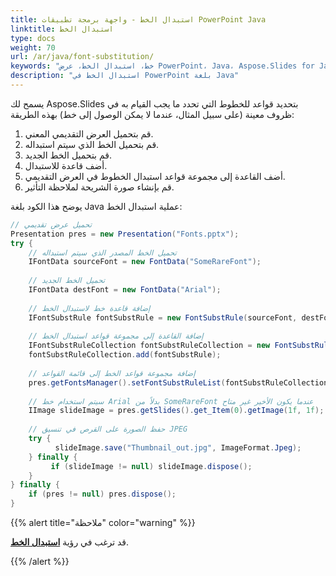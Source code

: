 ```yaml
---
title: استبدال الخط - واجهة برمجة تطبيقات PowerPoint Java
linktitle: استبدال الخط
type: docs
weight: 70
url: /ar/java/font-substitution/
keywords: "خط، استبدال الخط، عرض PowerPoint، Java، Aspose.Slides for Java"
description: "استبدال الخط في PowerPoint بلغة Java"
---
```


يسمح لك Aspose.Slides بتحديد قواعد للخطوط التي تحدد ما يجب القيام به في ظروف معينة (على سبيل المثال، عندما لا يمكن الوصول إلى خط) بهذه الطريقة:

1. قم بتحميل العرض التقديمي المعني.
2. قم بتحميل الخط الذي سيتم استبداله.
3. قم بتحميل الخط الجديد.
4. أضف قاعدة للاستبدال.
5. أضف القاعدة إلى مجموعة قواعد استبدال الخطوط في العرض التقديمي.
6. قم بإنشاء صورة الشريحة لملاحظة التأثير.

يوضح هذا الكود بلغة Java عملية استبدال الخط:

```java
// تحميل عرض تقديمي
Presentation pres = new Presentation("Fonts.pptx");
try {
    // تحميل الخط المصدر الذي سيتم استبداله
    IFontData sourceFont = new FontData("SomeRareFont");
    
    // تحميل الخط الجديد
    IFontData destFont = new FontData("Arial");
    
    // إضافة قاعدة خط لاستبدال الخط
    IFontSubstRule fontSubstRule = new FontSubstRule(sourceFont, destFont, FontSubstCondition.WhenInaccessible);
    
    // إضافة القاعدة إلى مجموعة قواعد استبدال الخط
    IFontSubstRuleCollection fontSubstRuleCollection = new FontSubstRuleCollection();
    fontSubstRuleCollection.add(fontSubstRule);
    
    // إضافة مجموعة قواعد الخط إلى قائمة القواعد
    pres.getFontsManager().setFontSubstRuleList(fontSubstRuleCollection);
    
    // سيتم استخدام خط Arial بدلاً من SomeRareFont عندما يكون الأخير غير متاح
    IImage slideImage = pres.getSlides().get_Item(0).getImage(1f, 1f);
    
    // حفظ الصورة على القرص في تنسيق JPEG
    try {
          slideImage.save("Thumbnail_out.jpg", ImageFormat.Jpeg);
    } finally {
         if (slideImage != null) slideImage.dispose();
    }
} finally {
    if (pres != null) pres.dispose();
}
```

{{%  alert title="ملاحظة"  color="warning"   %}} 

قد ترغب في رؤية [**استبدال الخط**](/slides/ar/java/font-replacement/). 

{{% /alert %}}